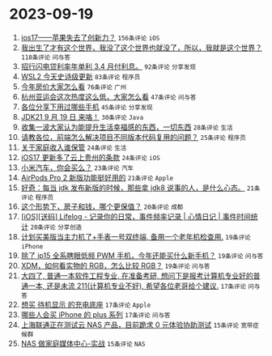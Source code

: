 # 2023-09-19

1. [ios17——苹果失去了创新力？](https://www.v2ex.com/t/975042) `156条评论` `iOS`
1. [我出生了才有这个世界，我没了这个世界也就没了，所以，我就是这个世界？](https://www.v2ex.com/t/975056) `118条评论` `问与答`
1. [招行闪电贷利率年单利 3.4 月付利息。](https://www.v2ex.com/t/975072) `92条评论` `分享发现`
1. [WSL2 今天史诗级更新](https://www.v2ex.com/t/975098) `83条评论` `程序员`
1. [今年房价大家怎么看](https://www.v2ex.com/t/975102) `76条评论` `广州`
1. [杭州亚运会这次热度这么低，大家怎么看](https://www.v2ex.com/t/975092) `47条评论` `问与答`
1. [各位分享下用过哪些手机](https://www.v2ex.com/t/975108) `45条评论` `分享发现`
1. [JDK21 9 月 19 日 来咯！](https://www.v2ex.com/t/975067) `30条评论` `Java`
1. [收集一波大家认为能提升生活幸福感的东西，一切东西](https://www.v2ex.com/t/975182) `28条评论` `生活`
1. [请教各位，前端怎么解决项目不同版本代码复用的问题？](https://www.v2ex.com/t/975100) `25条评论` `程序员`
1. [关于家庭收入谁保管](https://www.v2ex.com/t/975187) `24条评论` `生活`
1. [iOS17 更新多了云上贵州的条款](https://www.v2ex.com/t/975048) `24条评论` `iOS`
1. [小米汽车，你会买么？](https://www.v2ex.com/t/975155) `23条评论` `汽车`
1. [AirPods Pro 2 新版功能挺好用的](https://www.v2ex.com/t/975128) `21条评论` `Apple`
1. [好奇：每当 jdk 发布新版的时候，那些拿 jdk8 说事的人，是什么心态。](https://www.v2ex.com/t/975099) `21条评论` `程序员`
1. [这个形势下，房子和钱，哪个更保值？](https://www.v2ex.com/t/975164) `20条评论` `成都`
1. [[iOS][送码] Lifelog - 记录你的日常，事件频率记录 | 心情日记 | 事件时间统计](https://www.v2ex.com/t/975077) `20条评论` `分享创造`
1. [计划买美版当主力机了+手表一号双终端, 备用一个老年机检查用.](https://www.v2ex.com/t/975145) `19条评论` `iPhone`
1. [除了 ip15 全系瞎眼低频 PWM 手机，今年还能买什么新手机？](https://www.v2ex.com/t/975142) `19条评论` `问与答`
1. [XDM，如何看实物的 RGB，怎么比较 RGB？](https://www.v2ex.com/t/975055) `19条评论` `问与答`
1. [大四了, 普通一本软件工程专业, 在准备考研, 想问下是报考计算机专业好的普通一本, 还是未流 211(计算机专业不好), 希望各位老哥给个建议.](https://www.v2ex.com/t/975152) `17条评论` `问与答`
1. [想买 待机显示 的充电底座](https://www.v2ex.com/t/975085) `17条评论` `Apple`
1. [哪些人会买 iPhone 的 plus 系列](https://www.v2ex.com/t/975073) `17条评论` `问与答`
1. [上海联通正在测试云 NAS 产品，目前跪求 0 元体验协助测试](https://www.v2ex.com/t/975133) `15条评论` `宽带症候群`
1. [NAS 做家庭媒体中心-实战](https://www.v2ex.com/t/975089) `15条评论` `NAS`
